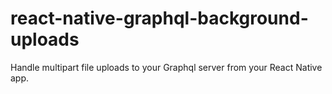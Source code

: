 # react-native-graphql-background-uploads
Handle multipart file uploads to your Graphql server from your React Native app.
